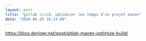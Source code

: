 ```yaml
---
layout: post
title: "gitlab ci/cd, optimiser les temps d'un projet maven"
date: "2020-06-29 16:33:00"
---
```

https://blog.deniger.net/post/gitlab-maven-optimize-build/
